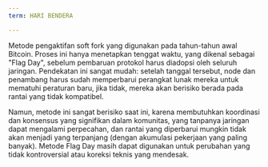 ```yaml
---
term: HARI BENDERA

---
```

Metode pengaktifan soft fork yang digunakan pada tahun-tahun awal Bitcoin. Proses ini hanya menetapkan tenggat waktu, yang dikenal sebagai "Flag Day", sebelum pembaruan protokol harus diadopsi oleh seluruh jaringan. Pendekatan ini sangat mudah: setelah tanggal tersebut, node dan penambang harus sudah memperbarui perangkat lunak mereka untuk mematuhi peraturan baru, jika tidak, mereka akan berisiko berada pada rantai yang tidak kompatibel.

Namun, metode ini sangat berisiko saat ini, karena membutuhkan koordinasi dan konsensus yang signifikan dalam komunitas, yang tanpanya jaringan dapat mengalami perpecahan, dan rantai yang diperbarui mungkin tidak akan menjadi yang terpanjang (dengan akumulasi pekerjaan yang paling banyak). Metode Flag Day masih dapat digunakan untuk perubahan yang tidak kontroversial atau koreksi teknis yang mendesak.